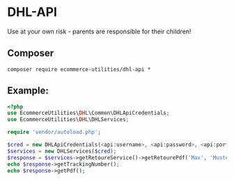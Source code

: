 # DHL-API

Use at your own risk - parents are responsible for their children!

## Composer

`composer require ecommerce-utilities/dhl-api *`

## Example:
 
```PHP
<?php
use EcommerceUtilities\DHL\Common\DHLApiCredentials;
use EcommerceUtilities\DHL\DHLServices;

require 'vendor/autoload.php';

$cred = new DHLApiCredentials(<api:username>, <api:password>, <api:portalId>, <api:warehouseName>);
$services = new DHLServices($cred);
$response = $services->getRetoureService()->getRetourePdf('Max', 'Mustermann', 'Musterstr.', 123, 12345, 'Berlin', '123446-B');
echo $response->getTrackingNumber();
echo $response->getPdf();
```